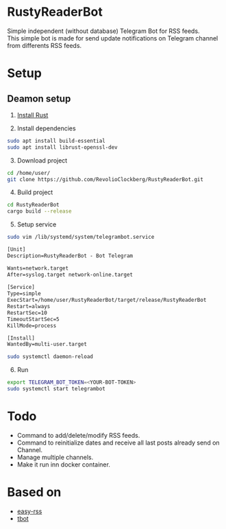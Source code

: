 # RustyReaderBot
Simple independent (without database) Telegram Bot for RSS feeds.<br>
This simple bot is made for send update notifications on Telegram channel from differents RSS feeds.<br>

# Setup
## Deamon setup
1. [Install Rust](https://doc.rust-lang.org/cargo/getting-started/installation.html)

2. Install dependencies
```bash
sudo apt install build-essential
sudo apt install librust-openssl-dev
```

3. Download project
```bash
cd /home/user/
git clone https://github.com/RevolioClockberg/RustyReaderBot.git
``` 

4. Build project
```bash
cd RustyReaderBot
cargo build --release
```

5. Setup service
```bash
sudo vim /lib/systemd/system/telegrambot.service
```
```txt
[Unit]
Description=RustyReaderBot - Bot Telegram

Wants=network.target
After=syslog.target network-online.target
 
[Service]
Type=simple
ExecStart=/home/user/RustyReaderBot/target/release/RustyReaderBot
Restart=always
RestartSec=10
TimeoutStartSec=5
KillMode=process 

[Install]
WantedBy=multi-user.target
```
```bash
sudo systemctl daemon-reload
```

6. Run
```bash
export TELEGRAM_BOT_TOKEN=<YOUR-BOT-TOKEN>
sudo systemctl start telegrambot
```


# Todo
* Command to add/delete/modify RSS feeds.
* Command to reinitialize dates and receive all last posts already send on Channel.
* Manage multiple channels.
* Make it run inn docker container.

# Based on
* [easy-rss](https://docs.rs/easy_rss/1.0.1/easy_rss/index.html)
* [tbot](https://crates.io/crates/tbot)